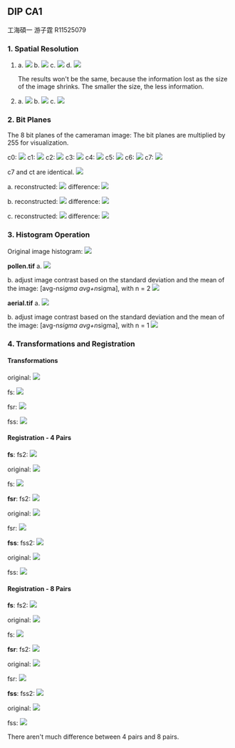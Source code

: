 ## DIP CA1

工海碩一 游子霆 R11525079

### 1. Spatial Resolution
1.
    a.
    ![](assets/lena_4.jpg)
    b.
    ![](assets/lena_8.jpg)
    c.
    ![](assets/lena_16.jpg)
    d.
    ![](assets/lena_32.jpg)

    The results won't be the same, because the information lost as the size of the image shrinks. The smaller the size, the less information.

2.
    a.
    ![](assets/lena_8_nearest.jpg)
    b.
    ![](assets/lena_8_bilinear.jpg)
    c.
    ![](assets/lena_8_bicubic.jpg)


### 2. Bit Planes

The 8 bit planes of the cameraman image:
The bit planes are multiplied by 255 for visualization.

c0:
![](assets/bitplane_c0.jpg)
c1:
![](assets/bitplane_c1.jpg)
c2:
![](assets/bitplane_c2.jpg)
c3:
![](assets/bitplane_c3.jpg)
c4:
![](assets/bitplane_c4.jpg)
c5:
![](assets/bitplane_c5.jpg)
c6:
![](assets/bitplane_c6.jpg)
c7:
![](assets/bitplane_c7.jpg)

c7 and ct are identical.
![](assets/ct_c7_result.png)

a. reconstructed:
    ![](assets/reconstructed_c7.jpg)
   difference:
    ![](assets/diff_rc7.jpg)

b. reconstructed:
    ![](assets/reconstructed_c67.jpg)
   difference:
    ![](assets/diff_rc67.jpg)

c. reconstructed:
    ![](assets/reconstructed_c47.jpg)
   difference:
    ![](assets/diff_rc47.jpg)


### 3. Histogram Operation

Original image histogram: ![](assets/original_hist.jpg)

**pollen.tif**
a.
![](assets/eq_hist.jpg)

b. adjust image contrast based on the standard deviation and the mean of the image: [avg-n*sigma avg+n*sigma],
with n = 2
![](assets/adjusted_hist.jpg)

**aerial.tif**
a.
![](assets/aerial_eq_hist.jpg)

b. adjust image contrast based on the standard deviation and the mean of the image: [avg-n*sigma avg+n*sigma],
with n = 1
![](assets/aerial_adjusted_hist.jpg)


### 4. Transformations and Registration

#### Transformations
original:
![](assets/transformation_original.jpg)

fs:
![](assets/transformation_fs.jpg)

fsr:
![](assets/transformation_fsr.jpg)

fss:
![](assets/transformation_fss.jpg)


#### Registration - 4 Pairs

**fs**:
fs2:
![](assets/transformation_fs2.jpg)

original:
![](assets/transformation_original.jpg)

fs:
![](assets/transformation_fs.jpg)


**fsr**:
fs2:
![](assets/transformation_fsr2.jpg)

original:
![](assets/transformation_original.jpg)

fsr:
![](assets/transformation_fsr.jpg)


**fss**:
fss2:
![](assets/transformation_fss2.jpg)

original:
![](assets/transformation_original.jpg)

fss:
![](assets/transformation_fss.jpg)


#### Registration - 8 Pairs

**fs**:
fs2:
![](assets/transformation_fs2_8.jpg)

original:
![](assets/transformation_original.jpg)

fs:
![](assets/transformation_fs.jpg)


**fsr**:
fs2:
![](assets/transformation_fsr2_8.jpg)

original:
![](assets/transformation_original.jpg)

fsr:
![](assets/transformation_fsr.jpg)


**fss**:
fss2:
![](assets/transformation_fss2_8.jpg)

original:
![](assets/transformation_original.jpg)

fss:
![](assets/transformation_fss.jpg)


There aren't much difference between 4 pairs and 8 pairs.

